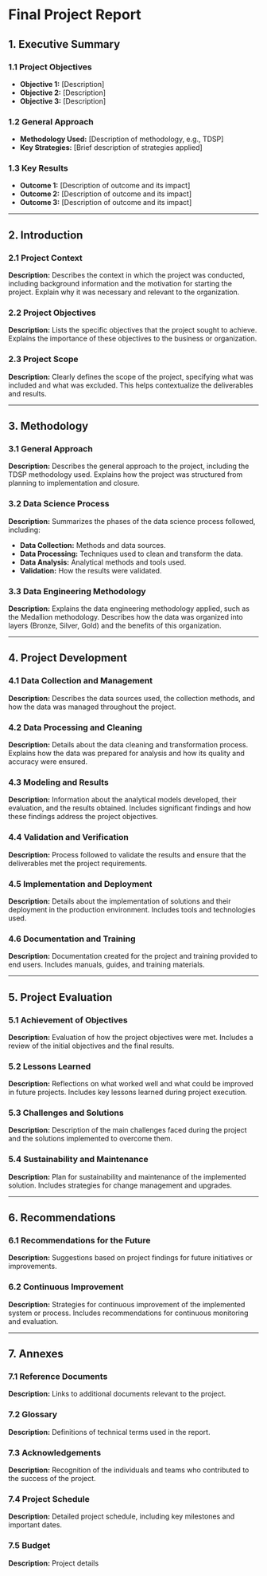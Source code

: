 # Final Project Report

## 1. Executive Summary

### 1.1 Project Objectives
- **Objective 1:** [Description]
- **Objective 2:** [Description]
- **Objective 3:** [Description]

### 1.2 General Approach
- **Methodology Used:** [Description of methodology, e.g., TDSP]
- **Key Strategies:** [Brief description of strategies applied]

### 1.3 Key Results
- **Outcome 1:** [Description of outcome and its impact]
- **Outcome 2:** [Description of outcome and its impact]
- **Outcome 3:** [Description of outcome and its impact]

---

## 2. Introduction

### 2.1 Project Context
**Description:** Describes the context in which the project was conducted, including background information and the motivation for starting the project. Explain why it was necessary and relevant to the organization.

### 2.2 Project Objectives
**Description:** Lists the specific objectives that the project sought to achieve. Explains the importance of these objectives to the business or organization.

### 2.3 Project Scope
**Description:** Clearly defines the scope of the project, specifying what was included and what was excluded. This helps contextualize the deliverables and results.

---

## 3. Methodology

### 3.1 General Approach
**Description:** Describes the general approach to the project, including the TDSP methodology used. Explains how the project was structured from planning to implementation and closure.

### 3.2 Data Science Process
**Description:** Summarizes the phases of the data science process followed, including:
- **Data Collection:** Methods and data sources.
- **Data Processing:** Techniques used to clean and transform the data.
- **Data Analysis:** Analytical methods and tools used.
- **Validation:** How the results were validated.

### 3.3 Data Engineering Methodology
**Description:** Explains the data engineering methodology applied, such as the Medallion methodology. Describes how the data was organized into layers (Bronze, Silver, Gold) and the benefits of this organization.

---

## 4. Project Development

### 4.1 Data Collection and Management
**Description:** Describes the data sources used, the collection methods, and how the data was managed throughout the project.

### 4.2 Data Processing and Cleaning
**Description:** Details about the data cleaning and transformation process. Explains how the data was prepared for analysis and how its quality and accuracy were ensured.

### 4.3 Modeling and Results
**Description:** Information about the analytical models developed, their evaluation, and the results obtained. Includes significant findings and how these findings address the project objectives.

### 4.4 Validation and Verification
**Description:** Process followed to validate the results and ensure that the deliverables met the project requirements.

### 4.5 Implementation and Deployment
**Description:** Details about the implementation of solutions and their deployment in the production environment. Includes tools and technologies used.

### 4.6 Documentation and Training
**Description:** Documentation created for the project and training provided to end users. Includes manuals, guides, and training materials.

---

## 5. Project Evaluation

### 5.1 Achievement of Objectives
**Description:** Evaluation of how the project objectives were met. Includes a review of the initial objectives and the final results.

### 5.2 Lessons Learned
**Description:** Reflections on what worked well and what could be improved in future projects. Includes key lessons learned during project execution.

### 5.3 Challenges and Solutions
**Description:** Description of the main challenges faced during the project and the solutions implemented to overcome them.

### 5.4 Sustainability and Maintenance
**Description:** Plan for sustainability and maintenance of the implemented solution. Includes strategies for change management and upgrades.

---

## 6. Recommendations

### 6.1 Recommendations for the Future
**Description:** Suggestions based on project findings for future initiatives or improvements.

### 6.2 Continuous Improvement
**Description:** Strategies for continuous improvement of the implemented system or process. Includes recommendations for continuous monitoring and evaluation.

---

## 7. Annexes

### 7.1 Reference Documents
**Description:** Links to additional documents relevant to the project.

### 7.2 Glossary
**Description:** Definitions of technical terms used in the report.

### 7.3 Acknowledgements
**Description:** Recognition of the individuals and teams who contributed to the success of the project.

### 7.4 Project Schedule
**Description:** Detailed project schedule, including key milestones and important dates.

### 7.5 Budget
**Description:** Project details
